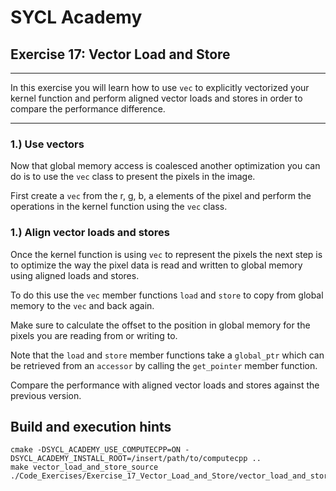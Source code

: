 # SYCL Academy

## Exercise 17: Vector Load and Store
---

In this exercise you will learn how to use `vec` to explicitly vectorized your
kernel function and perform aligned vector loads and stores in order to compare
the performance difference.

---

### 1.) Use vectors

Now that global memory access is coalesced another optimization you can do is to
use the `vec` class to present the pixels in the image.

First create a `vec` from the r, g, b, a elements of the pixel and perform the
operations in the kernel function using the `vec` class.

### 1.) Align vector loads and stores

Once the kernel function is using `vec` to represent the pixels the next step is
to optimize the way the pixel data is read and written to global memory using
aligned loads and stores.

To do this use the `vec` member functions `load` and `store` to copy from
global memory to the `vec` and back again.

Make sure to calculate the offset to the position in global memory for the
pixels you are reading from or writing to.

Note that the `load` and `store` member functions take a `global_ptr` which can
be retrieved from an `accessor` by calling the `get_pointer` member function.

Compare the performance with aligned vector loads and stores against the
previous version.

## Build and execution hints

```
cmake -DSYCL_ACADEMY_USE_COMPUTECPP=ON -DSYCL_ACADEMY_INSTALL_ROOT=/insert/path/to/computecpp ..
make vector_load_and_store_source
./Code_Exercises/Exercise_17_Vector_Load_and_Store/vector_load_and_store_source
```
